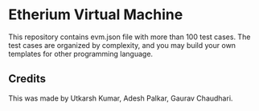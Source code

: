 # Etherium Virtual Machine

This repository contains evm.json file with more than 100 test cases.
The test cases are organized by complexity, and you may build your own templates for other programming language.

## Credits

This was made by Utkarsh Kumar, Adesh Palkar, Gaurav Chaudhari.
